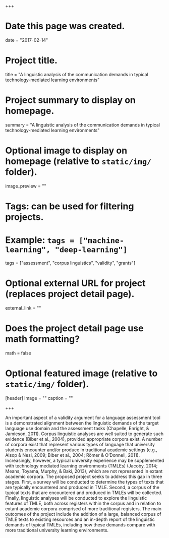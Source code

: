 +++
# Date this page was created.
date = "2017-02-14"

# Project title.
title = "A linguistic analysis of the communication demands in typical technology-mediated learning environments"

# Project summary to display on homepage.
summary = "A linguistic analysis of the communication demands in typical technology-mediated learning environments"

# Optional image to display on homepage (relative to `static/img/` folder).
image_preview = ""

# Tags: can be used for filtering projects.
# Example: `tags = ["machine-learning", "deep-learning"]`
tags = ["assessment", "corpus linguistics", "validity", "grants"]

# Optional external URL for project (replaces project detail page).
external_link = ""

# Does the project detail page use math formatting?
math = false

# Optional featured image (relative to `static/img/` folder).
[header]
image = ""
caption = ""

+++

An important aspect of a validity argument for a language assessment tool is a demonstrated alignment between the linguistic demands of the target language use domain and the assessment tasks (Chapelle, Enright, & Jamieson, 2011). Corpus linguistic analyses are well suited to generate such evidence (Biber et al., 2004), provided appropriate corpora exist. A number of corpora exist that represent various types of language that university students encounter and/or produce in traditional academic settings (e.g., Alsop & Nesi, 2009; Biber et al., 2004; Römer & O’Donnell, 2011). Increasingly, however, a typical university experience may be supplemented with technology mediated learning environments (TMLEs) (Jacoby, 2014; Means, Toyama, Murphy, & Baki, 2013), which are not represented in extant academic corpora. The proposed project seeks to address this gap in three stages. First, a survey will be conducted to determine the types of texts that are typically encountered and produced in TMLE. Second, a corpus of the typical texts that are encountered and produced in TMLEs will be collected. Finally, linguistic analyses will be conducted to explore the linguistic features of TMLE, both across registers within the corpus and in relation to extant academic corpora comprised of more traditional registers. The main outcomes of the project include the addition of a large, balanced corpus of TMLE texts to existing resources and an in-depth report of the linguistic demands of typical TMLEs, including how these demands compare with more traditional university learning environments.
